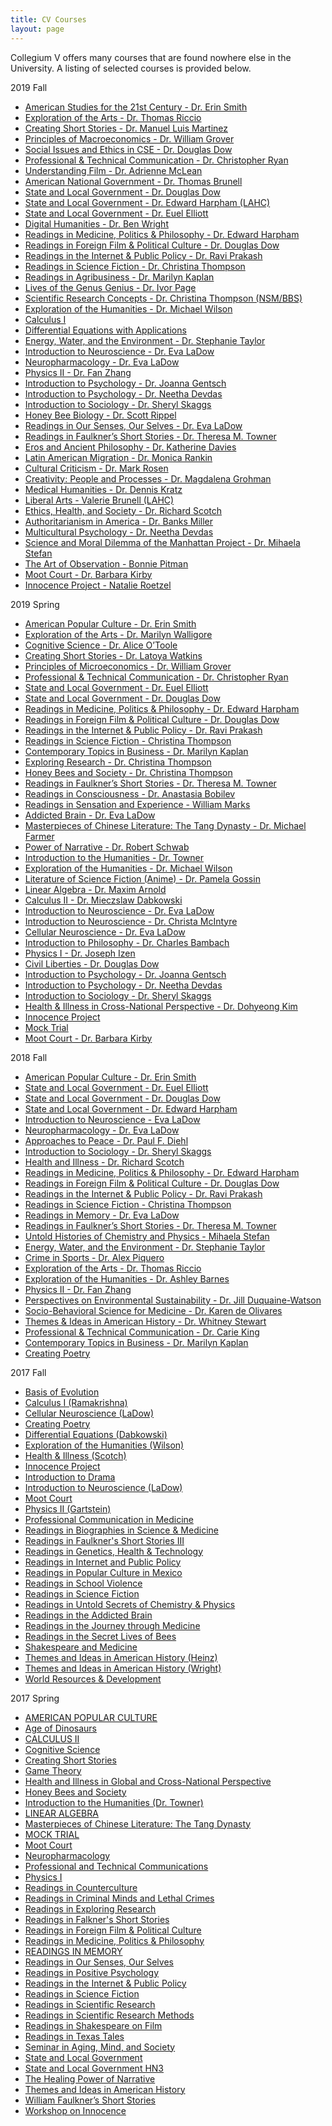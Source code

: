 ```yaml
---
title: CV Courses
layout: page
---
```


Collegium V offers many courses that are found nowhere else in the University.  A listing of selected courses is provided below.


2019 Fall
  * [American Studies for the 21st Century - Dr. Erin Smith](ams-2341)
  * [Exploration of the Arts - Dr. Thomas Riccio](arts-1301-dr-thomas-riccio/)
  * [Creating Short Stories - Dr. Manuel Luis Martinez]()
  * [Principles of Macroeconomics - Dr. William Grover](macroeconomics-grover)
  * [Social Issues and Ethics in CSE - Dr. Douglas Dow]()
  * [Professional & Technical Communication - Dr. Christopher Ryan](ecs-3390-dr-ryan/)
  * [Understanding Film - Dr. Adrienne McLean](film-2332)
  * [American National Government - Dr. Thomas Brunell]()
  * [State and Local Government - Dr. Douglas Dow](govt-2306-dr-douglas-dow/)
  * [State and Local Government - Dr. Edward Harpham (LAHC)](state-and-local-govt-lahc)
  * [State and Local Government - Dr. Euel Elliott](govt-2306-dr-euel-elliott/)
  * [Digital Humanities - Dr. Ben Wright](digital-humanities)
  * [Readings in Medicine, Politics & Philosophy - Dr. Edward Harpham](readings-in-medicine-politics-and-philosophy/)
  * [Readings in Foreign Film & Political Culture - Dr. Douglas Dow](readings-in-foreign-film/)
  * [Readings in the Internet & Public Policy - Dr. Ravi Prakash](readings-internet-public-policy/)
  * [Readings in Science Fiction - Dr. Christina Thompson](readings-scifi/)
  * [Readings in Agribusiness - Dr. Marilyn Kaplan](readings-in-agribusiness/)
  * [Lives of the Genus Genius - Dr. Ivor Page]()
  * [Scientific Research Concepts - Dr. Christina Thompson (NSM/BBS)]()
  * [Exploration of the Humanities - Dr. Michael Wilson](exploration-of-the-humanities/)
  * [Calculus I]()
  * [Differential Equations with Applications](differential-equations/)
  * [Energy, Water, and the Environment - Dr. Stephanie Taylor](nats-2333-dr-stephanie-taylor/)
  * [Introduction to Neuroscience - Dr. Eva LaDow](nsc-3361-eva-ladow/)
  * [Neuropharmacology - Dr. Eva LaDow](nsc-3361-dr-eva-ladow/)
  * [Physics II - Dr. Fan Zhang](phys-2422-dr-fan-zhang/)
  * [Introduction to Psychology - Dr. Joanna Gentsch](intro-psychology-dr-gentsch/)
  * [Introduction to Psychology - Dr. Neetha Devdas](intro-psychology-dr-devdas/)
  * [Introduction to Sociology - Dr. Sheryl Skaggs](soc-1301-dr-sheryl-skaggs/)
  * [Honey Bee Biology - Dr. Scott Rippel]()
  * [Readings in Our Senses, Our Selves - Dr. Eva LaDow](readings-in-our-senses-our-selves/)
  * [Readings in Faulkner’s Short Stories - Dr. Theresa M. Towner](hons-3199-dr-theresa-m-towner/)
  * [Eros and Ancient Philosophy - Dr. Katherine Davies]()
  * [Latin American Migration - Dr. Monica Rankin]()
  * [Cultural Criticism - Dr. Mark Rosen]()
  * [Creativity: People and Processes - Dr. Magdalena Grohman]()
  * [Medical Humanities - Dr. Dennis Kratz]()
  * [Liberal Arts - Valerie Brunell (LAHC)]()
  * [Ethics, Health, and Society - Dr. Richard Scotch]()
  * [Authoritarianism in America - Dr. Banks Miller]()
  * [Multicultural Psychology - Dr. Neetha Devdas]()
  * [Science and Moral Dilemma of the Manhattan Project - Dr. Mihaela Stefan]()
  * [The Art of Observation - Bonnie Pitman]()
  * [Moot Court - Dr. Barbara Kirby](moot-court/)
  * [Innocence Project - Natalie Roetzel](innocence-project/)


2019 Spring
  * [American Popular Culture - Dr. Erin Smith](ams-2300hn1-dr-erin-smith/)
  * [Exploration of the Arts - Dr. Marilyn Walligore](arts-1301-dr-marilyn-walligore/)
  * [Cognitive Science - Dr. Alice O’Toole](cognitive-science/)
  * [Creating Short Stories - Dr. Latoya Watkins](creating-short-stories-dr-latoya-watkins)
  * [Principles of Microeconomics - Dr. William Grover](principles-of-microeconomics)
  * [Professional & Technical Communication - Dr. Christopher Ryan](ecs-3390-dr-ryan/)
  * [State and Local Government - Dr. Euel Elliott](govt-2306-dr-euel-elliott/)
  * [State and Local Government - Dr. Douglas Dow](govt-2306-dr-douglas-dow/)
  * [Readings in Medicine, Politics & Philosophy - Dr. Edward Harpham](readings-in-medicine-politics-and-philosophy/)
  * [Readings in Foreign Film & Political Culture - Dr. Douglas Dow](readings-in-foreign-film/)
  * [Readings in the Internet & Public Policy - Dr. Ravi Prakash](readings-internet-public-policy/)
  * [Readings in Science Fiction - Christina Thompson](readings-scifi/)
  * [Contemporary Topics in Business - Dr. Marilyn Kaplan](contemporary-topics-business/)
  * [Exploring Research - Dr. Christina Thompson](exploring-research/)
  * [Honey Bees and Society - Dr. Christina Thompson](honey-bees-and-society/)
  * [Readings in Faulkner’s Short Stories - Dr. Theresa M. Towner](hons-3199-dr-theresa-m-towner/)
  * [Readings in Consciousness - Dr. Anastasia Bobilev](hons-3199-dr-bobilev/)
  * [Readings in Sensation and Experience - William Marks](hons-3199-experience/)
  * [Addicted Brain - Dr. Eva LaDow](readings-in-the-addicted-brain/)
  * [Masterpieces of Chinese Literature: The Tang Dynasty - Dr. Michael Farmer](masterpieces-of-chinese-literature-the-tang-dynasty/)
  * [Power of Narrative - Dr. Robert Schwab](power-of-narrative/)
  * [Introduction to the Humanities - Dr. Towner](humanities-towner/)
  * [Exploration of the Humanities - Dr. Michael Wilson](exploration-of-the-humanities/)
  * [Literature of Science Fiction (Anime) - Dr. Pamela Gossin](lit-scifi-anime/)
  * [Linear Algebra - Dr. Maxim Arnold](linear-algebra-dr-arnold/)
  * [Calculus II - Dr. Mieczslaw Dabkowski](calculus-ii/)
  * [Introduction to Neuroscience - Dr. Eva LaDow](nsc-3361-eva-ladow/)
  * [Introduction to Neuroscience - Dr. Christa McIntyre](nsc-3361-dr-mcintyre/)
  * [Cellular Neuroscience - Dr. Eva LaDow](cellular-neuroscience-ladow/)
  * [Introduction to Philosophy - Dr. Charles Bambach](intro-philosophy/)
  * [Physics I - Dr. Joseph Izen](physics-i/)
  * [Civil Liberties - Dr. Douglas Dow](civil-liberties/)
  * [Introduction to Psychology - Dr. Joanna Gentsch](intro-psychology-dr-gentsch/)
  * [Introduction to Psychology - Dr. Neetha Devdas](intro-psychology-dr-devdas/)
  * [Introduction to Sociology - Dr. Sheryl Skaggs](soc-1301-dr-sheryl-skaggs/)
  * [Health & Illness in Cross-National Perspective - Dr. Dohyeong Kim](health-illness-cross-national-perspective/)
  * [Innocence Project](innocence-project/)
  * [Mock Trial](mock-trial/)
  * [Moot Court - Dr. Barbara Kirby](moot-court/)


2018 Fall
  * [American Popular Culture - Dr. Erin Smith](ams-2300hn1-dr-erin-smith/)
  * [State and Local Government - Dr. Euel Elliott](govt-2306-dr-euel-elliott/)
  * [State and Local Government - Dr. Douglas Dow](govt-2306-dr-douglas-dow/)
  * [State and Local Government - Dr. Edward Harpham](govt-2306-dr-edward-harpham/)
  * [Introduction to Neuroscience - Eva LaDow](nsc-3361-eva-ladow/)
  * [Neuropharmacology - Dr. Eva LaDow](nsc-3361-dr-eva-ladow/)
  * [Approaches to Peace - Dr. Paul F. Diehl](psci-4396-dr-paul-f-diehl/)
  * [Introduction to Sociology - Dr. Sheryl Skaggs](soc-1301-dr-sheryl-skaggs/)
  * [Health and Illness - Dr. Richard Scotch](soc-4372-dr-richard-scotch/)
  * [Readings in Medicine, Politics & Philosophy - Dr. Edward Harpham](hons-3199hn1-dr-edward-harpham/)
  * [Readings in Foreign Film & Political Culture - Dr. Douglas Dow](hons-3199hn2-dr-douglas-dow/)
  * [Readings in the Internet & Public Policy - Dr. Ravi Prakash](hons-3199hn3-dr-ravi-prakash/)
  * [Readings in Science Fiction - Christina Thompson](hons-3199h12-christina-thompson/)
  * [Readings in Memory - Dr. Eva LaDow](hons-3199-dr-eva-ladow/)
  * [Readings in Faulkner’s Short Stories - Dr. Theresa M. Towner](hons-3199-dr-theresa-m-towner/)
  * [Untold Histories of Chemistry and Physics - Mihaela Stefan](hons-3199h15-mihaela-stefan/)
  * [Energy, Water, and the Environment - Dr. Stephanie Taylor](nats-2333-dr-stephanie-taylor/)
  * [Crime in Sports - Dr. Alex Piquero](hons-3199-dr-alex-piquero/)
  * [Exploration of the Arts - Dr. Thomas Riccio](arts-1301-dr-thomas-riccio/)
  * [Exploration of the Humanities - Dr. Ashley Barnes](huma-1301-dr-ashley-barnes/)
  * [Physics II - Dr. Fan Zhang](phys-2422-dr-fan-zhang/)
  * [Perspectives on Environmental Sustainability - Dr. Jill Duquaine-Watson](hons-3199-dr-jill-duquaine-watson/)
  * [Socio-Behavioral Science for Medicine - Dr. Karen de Olivares](soc-3315-dr-karen-de-olivares/)
  * [Themes & Ideas in American History - Dr. Whitney Stewart](hist-2330-dr-whitney-stewart/)
  * [Professional & Technical Communication - Dr. Carie King](ecs-3390-dr-carie-king/)
  * [Contemporary Topics in Business - Dr. Marilyn Kaplan](hons-3199-dr-marilyn-kaplan/)
  * [Creating Poetry](crwt-3351-dr-julia-leverone)

2017 Fall
  * [Basis of Evolution](basis-of-evolution/)
  * [Calculus I (Ramakrishna)](calculus-1-ramakrishna/)
  * [Cellular Neuroscience (LaDow)](cellular-neuroscience-ladow/)
  * [Creating Poetry](creating-poetry/)
  * [Differential Equations (Dabkowski)](differential-equations-dabkowski/)
  * [Exploration of the Humanities (Wilson)](exploration-of-the-humanities/)
  * [Health & Illness (Scotch)](health-and-illness-scotch/)
  * [Innocence Project](innocence-project/)
  * [Introduction to Drama](introduction-to-drama-towner/)
  * [Introduction to Neuroscience (LaDow)](introduction-to-neuroscience-ladow/)
  * [Moot Court](moot-court/)
  * [Physics II (Gartstein)](physics-II-gartstein/)
  * [Professional Communication in Medicine](professional-communication-in-medicine/)
  * [Readings in Biographies in Science & Medicine](readings-in-biographies-in-science-and-medicine/)
  * [Readings in Faulkner's Short Stories III](readings-in-faulkner-short-stories-III/)
  * [Readings in Genetics, Health & Technology](readings-in-genetics-health-and-technology/)
  * [Readings in Internet and Public Policy](readings-in-internet-and-public-policy/)
  * [Readings in Popular Culture in Mexico](readings-in-popular-culture-in-mexico/)
  * [Readings in School Violence](readings-in-school-violence/)
  * [Readings in Science Fiction](readings-in-science-fiction/)
  * [Readings in Untold Secrets of Chemistry & Physics](readings-in-untold-secrets-of-chemistry-and-physics/)
  * [Readings in the Addicted Brain](readings-in-the-addicted-brain/)
  * [Readings in the Journey through Medicine](readings-in-the-journey-through-medicine/)
  * [Readings in the Secret Lives of Bees](readings-in-the-secret-lives-of-bees/)
  * [Shakespeare and Medicine](shakespeare-and-medicine/)
  * [Themes and Ideas in American History (Heinz)](history-heinz/)
  * [Themes and Ideas in American History (Wright)](history-wright/)
  * [World Resources & Development](world-resources-and-development/)

2017 Spring
  * [AMERICAN POPULAR CULTURE](american-popular-culture/)
  * [Age of Dinosaurs](age-of-dinosaurs/)
  * [CALCULUS II](calculus-ii/)
  * [Cognitive Science](cognitive-science/)
  * [Creating Short Stories](creating-short-stories)
  * [Game Theory](game-theory/)
  * [Health and Illness in Global and Cross-National Perspective](health-and-illness-in-global-and-cross-national-perspective/)
  * [Honey Bees and Society](honey-bees-and-society/)
  * [Introduction to the Humanities (Dr. Towner)](humanities-towner/)
  * [LINEAR ALGEBRA](linear-algebra/)
  * [Masterpieces of Chinese Literature: The Tang Dynasty](masterpieces-of-chinese-literature-the-tang-dynasty/)
  * [MOCK TRIAL](mock-trial/)
  * [Moot Court](moot-court/)
  * [Neuropharmacology](neuropharmacology/)
  * [Professional and Technical Communications](professional-and-technical-communications/)
  * [Physics I](physics-i/)
  * [Readings in Counterculture](readings-in-counterculture/)
  * [Readings in Criminal Minds and Lethal Crimes](readings-in-criminal-minds-and-lethal-crimes/)
  * [Readings in Exploring Research](readings-in-exploring-research/)
  * [Readings in Falkner's Short Stories](readings-in-faulkners-short-stories/)
  * [Readings in Foreign Film & Political Culture](readings-in-foreign-film-and-political-culture/)
  * [Readings in Medicine, Politics & Philosophy](readings-in-medicine-politics-and-philosophy/)
  * [READINGS IN MEMORY](readings-in-memory/)
  * [Readings in Our Senses, Our Selves](readings-in-our-senses-our-selves/)
  * [Readings in Positive Psychology](readings-in-positive-psychology/)
  * [Readings in the Internet & Public Policy](readings-in-the-internet-and-public-policy/)
  * [Readings in Science Fiction](readings-in-science-fiction/)
  * [Readings in Scientific Research](readings-in-scientific-research/)
  * [Readings in Scientific Research Methods](readings-in-scientific-research-methods/)
  * [Readings in Shakespeare on Film](readings-in-shakespeare-on-film/)
  * [Readings in Texas Tales](readings-in-texas-tales/)
  * [Seminar in Aging, Mind, and Society](seminar-in-aging-mind-and-society/)
  * [State and Local Government](state-and-local-government/)
  * [State and Local Government HN3](state-and-local-government-2/)
  * [The Healing Power of Narrative](the-healing-power-of-narrative/)
  * [Themes and Ideas in American History](history-heinz/)
  * [William Faulkner’s Short Stories](william-faulkners-short-stories/)
  * [Workshop on Innocence](workshop-on-innocence/)
